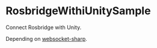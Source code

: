 # RosbridgeWithiUnitySample
Connect Rosbridge with Unity.

Depending on [websocket-sharp](https://github.com/sta/websocket-sharp).